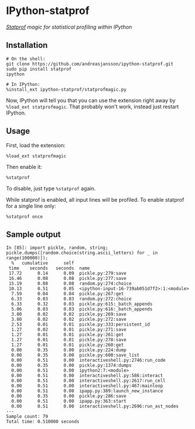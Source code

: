 IPython-statprof
================

_[Statprof](https://github.com/bos/statprof.py) magic for statistical profiling within IPython_

Installation
------------

    # On the shell:
    git clone https://github.com/andreasjansson/ipython-statprof.git
    sudo pip install statprof
    ipython

    # In IPython:
    %install_ext ipython-statprof/statprofmagic.py

Now, IPython will tell you that you can use the extension right away by `%load_ext statprofmagic`. 
That probably won't work, instead just restart IPython.

Usage
-----

First, load the extension:

    %load_ext statprofmagic

Then enable it:

    %statprof

To disable, just type `%statprof` again.

While statprof is enabled, all input lines will be profiled.
To enable statprof for a single line only:

    %statprof once

Sample output
-------------

    In [85]: import pickle, random, string; pickle.dumps([random.choice(string.ascii_letters) for _ in range(100000)]);
      %   cumulative      self          
     time    seconds   seconds  name    
     17.72      0.14      0.09  pickle.py:279:save
     16.46      0.08      0.08  pickle.py:277:save
     15.19      0.08      0.08  random.py:274:choice
     10.13      0.51      0.05  <ipython-input-16-739ab051d7f2>:1:<module>
      7.59      0.04      0.04  pickle.py:267:get
      6.33      0.03      0.03  random.py:272:choice
      6.33      0.32      0.03  pickle.py:615:_batch_appends
      5.06      0.03      0.03  pickle.py:616:_batch_appends
      3.80      0.02      0.02  pickle.py:269:save
      3.80      0.02      0.02  pickle.py:272:save
      2.53      0.01      0.01  pickle.py:333:persistent_id
      1.27      0.02      0.01  pickle.py:271:save
      1.27      0.01      0.01  pickle.py:261:get
      1.27      0.01      0.01  pickle.py:278:save
      1.27      0.01      0.01  pickle.py:260:get
      0.00      0.35      0.00  pickle.py:224:dump
      0.00      0.35      0.00  pickle.py:600:save_list
      0.00      0.51      0.00  interactiveshell.py:2746:run_code
      0.00      0.35      0.00  pickle.py:1374:dumps
      0.00      0.51      0.00  ipython2:7:<module>
      0.00      0.51      0.00  interactiveshell.py:586:interact
      0.00      0.51      0.00  interactiveshell.py:2617:run_cell
      0.00      0.51      0.00  interactiveshell.py:467:mainloop
      0.00      0.51      0.00  ipapp.py:389:launch_new_instance
      0.00      0.35      0.00  pickle.py:286:save
      0.00      0.51      0.00  ipapp.py:363:start
      0.00      0.51      0.00  interactiveshell.py:2696:run_ast_nodes
    ---
    Sample count: 79
    Total time: 0.510000 seconds
